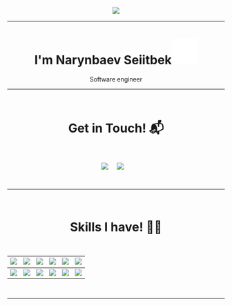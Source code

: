 <p align="center">
  <img src="https://miro.medium.com/max/2048/1*OohqW5DGh9CQS4hLY5FXzA.png" height="230"/>
</p>
<hr>
<h1 align="center">I'm Narynbaev Seiitbek<a><img src="https://github.com/Kathryn-Jie/Kathryn-Jie/blob/main/wave.gif" width="60px"/></h1>
<p align="center">Software engineer</p>

<hr>
<Br>
<h1 align="center">Get in Touch! 📬</h1>
<Br>
<p align="center">
<a href="https://www.linkedin.com/in/seiitbek-narynbaev-5b49b1240" target="blank"><img align="center" src="https://img.shields.io/badge/Narynbaev Seiitbek-0077B5?style=for-the-badge&logo=linkedin&logoColor=white" /></a> &nbsp;&nbsp;&nbsp;  <a href="mailto:narynbaev.seiitbek@gmail.com" target="blank"><img align="center" src="https://img.shields.io/badge/narynbaev.seiitbek@gmail.com-D14836?style=for-the-badge&logo=gmail&logoColor=white" /></a>    &nbsp;&nbsp;&nbsp;
</p>

<Br>
<hr>
<Br>
<h1 align="center">Skills I have! 🤸‍♂</h1>
<Br>
  
|![](https://img.shields.io/badge/PostgreSQL-316192?style=for-the-badge&logo=postgresql&logoColor=white)|![](https://img.shields.io/badge/Hibernate-59666C?style=for-the-badge&logo=Hibernate&logoColor=white)|![](https://img.shields.io/badge/Spring-6DB33F?style=for-the-badge&logo=spring&logoColor=white)|![](https://img.shields.io/badge/Docker-2CA5E0?style=for-the-badge&logo=docker&logoColor=white)|![](https://img.shields.io/badge/Amazon_AWS-FF9900?style=for-the-badge&logo=amazonaws&logoColor=white)|![](https://img.shields.io/badge/java-%23ED8B00.svg?style=for-the-badge&logo=java&logoColor=white)|
|---|---|---|---|---|---|
|![](https://img.shields.io/badge/IntelliJ_IDEA-000000.svg?style=for-the-badge&logo=intellij-idea&logoColor=white)|![](https://img.shields.io/badge/Visual_Studio_Code-0078D4?style=for-the-badge&logo=visual%20studio%20code&logoColor=white)|![](https://img.shields.io/badge/gradle-02303A?style=for-the-badge&logo=gradle&logoColor=white)|![](https://img.shields.io/badge/Swagger-85EA2D?style=for-the-badge&logo=Swagger&logoColor=white)|![](https://img.shields.io/badge/Postman-FF6C37?style=for-the-badge&logo=Postman&logoColor=white)|![](https://img.shields.io/badge/JWT-black?style=for-the-badge&logo=JSON%20web%20tokens)|
<Br>
<hr>
<Br>
    
  
<!--
**narynbaev-seiitbek/narynbaev-seiitbek** is a ✨ _special_ ✨ repository because its `README.md` (this file) appears on your GitHub profile.

Here are some ideas to get you started:

- 🔭 I’m currently working on ...
- 🌱 I’m currently learning ...
- 👯 I’m looking to collaborate on ...
- 🤔 I’m looking for help with ...
- 💬 Ask me about ...
- 📫 How to reach me: ...
- 😄 Pronouns: ...
- ⚡ Fun fact: ...
-->
